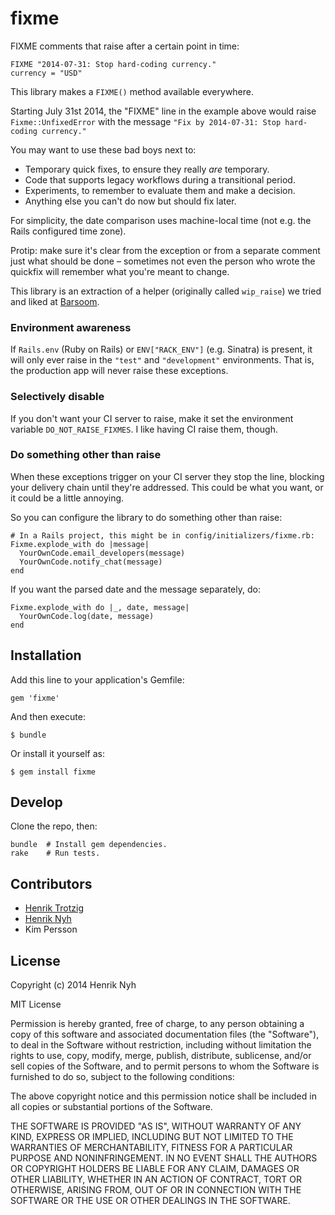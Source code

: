 # fixme

FIXME comments that raise after a certain point in time:

```
FIXME "2014-07-31: Stop hard-coding currency."
currency = "USD"
```

This library makes a `FIXME()` method available everywhere.

Starting July 31st 2014, the "FIXME" line in the example above would raise `Fixme::UnfixedError` with the message `"Fix by 2014-07-31: Stop hard-coding currency."`

You may want to use these bad boys next to:

  * Temporary quick fixes, to ensure they really *are* temporary.
  * Code that supports legacy workflows during a transitional period.
  * Experiments, to remember to evaluate them and make a decision.
  * Anything else you can't do now but should fix later.

For simplicity, the date comparison uses machine-local time (not e.g. the Rails configured time zone).

Protip: make sure it's clear from the exception or from a separate comment just what should be done – sometimes not even the person who wrote the quickfix will remember what you're meant to change.

This library is an extraction of a helper (originally called `wip_raise`) we tried and liked at [Barsoom](http://barsoom.se).

### Environment awareness

If `Rails.env` (Ruby on Rails) or `ENV["RACK_ENV"]` (e.g. Sinatra) is present, it will only ever raise in the `"test"` and `"development"` environments. That is, the production app will never raise these exceptions.

### Selectively disable

If you don't want your CI server to raise, make it set the environment variable `DO_NOT_RAISE_FIXMES`. I like having CI raise them, though.

### Do something other than raise

When these exceptions trigger on your CI server they stop the line, blocking your delivery chain until they're addressed. This could be what you want, or it could be a little annoying.

So you can configure the library to do something other than raise:

```
# In a Rails project, this might be in config/initializers/fixme.rb:
Fixme.explode_with do |message|
  YourOwnCode.email_developers(message)
  YourOwnCode.notify_chat(message)
end
```

If you want the parsed date and the message separately, do:

```
Fixme.explode_with do |_, date, message|
  YourOwnCode.log(date, message)
end
```


## Installation

Add this line to your application's Gemfile:

    gem 'fixme'

And then execute:

    $ bundle

Or install it yourself as:

    $ gem install fixme


## Develop

Clone the repo, then:

```
bundle  # Install gem dependencies.
rake    # Run tests.
```


## Contributors

* [Henrik Trotzig](https://www.causes.com/henric)
* [Henrik Nyh](http://henrik.nyh.se)
* Kim Persson


## License

Copyright (c) 2014 Henrik Nyh

MIT License

Permission is hereby granted, free of charge, to any person obtaining
a copy of this software and associated documentation files (the
"Software"), to deal in the Software without restriction, including
without limitation the rights to use, copy, modify, merge, publish,
distribute, sublicense, and/or sell copies of the Software, and to
permit persons to whom the Software is furnished to do so, subject to
the following conditions:

The above copyright notice and this permission notice shall be
included in all copies or substantial portions of the Software.

THE SOFTWARE IS PROVIDED "AS IS", WITHOUT WARRANTY OF ANY KIND,
EXPRESS OR IMPLIED, INCLUDING BUT NOT LIMITED TO THE WARRANTIES OF
MERCHANTABILITY, FITNESS FOR A PARTICULAR PURPOSE AND
NONINFRINGEMENT. IN NO EVENT SHALL THE AUTHORS OR COPYRIGHT HOLDERS BE
LIABLE FOR ANY CLAIM, DAMAGES OR OTHER LIABILITY, WHETHER IN AN ACTION
OF CONTRACT, TORT OR OTHERWISE, ARISING FROM, OUT OF OR IN CONNECTION
WITH THE SOFTWARE OR THE USE OR OTHER DEALINGS IN THE SOFTWARE.
